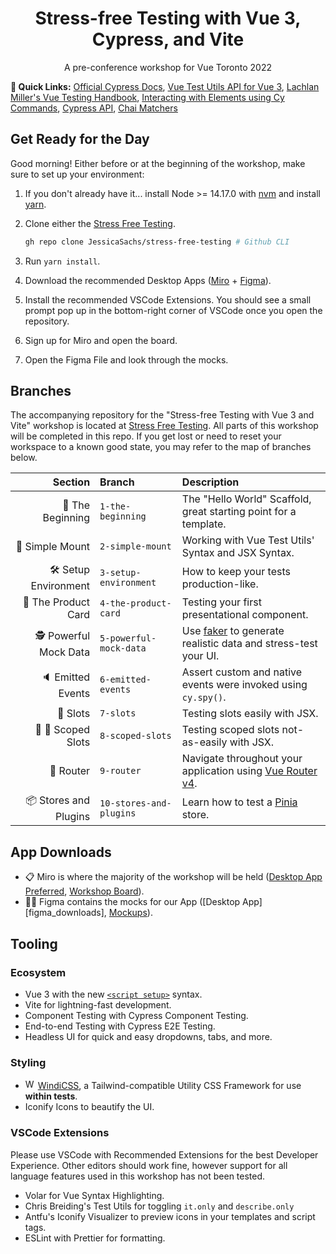 <h1 align="center">Stress-free Testing with Vue 3, Cypress, and Vite</h1>

<p align="center">A pre-conference workshop for Vue Toronto 2022</p>

**🔗 Quick Links:** [Official Cypress Docs][cypress ct docs], [Vue Test Utils API for Vue 3][vtu docs], [Lachlan Miller's Vue Testing Handbook][lachlans handbook], [Interacting with Elements using Cy Commands][cypress events], [Cypress API][cypress api], [Chai Matchers][cypress chai matchers]

## Get Ready for the Day

Good morning! Either before or at the beginning of the workshop, make sure to set up your environment:

1. If you don't already have it... install Node >= 14.17.0 with [nvm][nvm install] and install [yarn][yarn install].
2. Clone either the [Stress Free Testing][javascript repo].
    ```sh
    gh repo clone JessicaSachs/stress-free-testing # Github CLI
    ```

3. Run `yarn install`.
4. Download the recommended Desktop Apps ([Miro][miro app downloads] + [Figma][figma app downloads]).
5. Install the recommended VSCode Extensions. You should see a small prompt pop up in the bottom-right corner of VSCode once you open the repository.
6. Sign up for Miro and open the board.
7. Open the Figma File and look through the mocks.

## Branches

The accompanying repository for the "Stress-free Testing with Vue 3 and Vite" workshop is located at [Stress Free Testing][javascript repo]. All parts of this workshop will be completed in this repo. If you get lost or need to reset your workspace to a known good state, you may refer to the map of branches below.

|              Section | Branch                  | Description                                                                 |
| -------------------: | :---------------------- | :-------------------------------------------------------------------------- |
|      🔰 The Beginning | `1-the-beginning`       | The "Hello World" Scaffold, great starting point for a template.            |
|      🐤  Simple Mount | `2-simple-mount`        | Working with Vue Test Utils' Syntax and JSX Syntax.                         |
| 🛠  Setup Environment | `3-setup-environment`   | How to keep your tests production-like.                                     |
|   💅 The Product Card | `4-the-product-card`    | Testing your first presentational component.                                |
| 🕵 Powerful Mock Data | `5-powerful-mock-data`  | Use [faker][faker docs] to generate realistic data and stress-test your UI. |
|     🔈 Emitted Events | `6-emitted-events`      | Assert custom and native events were invoked using `cy.spy()`.              |
|           🎰    Slots | `7-slots`               | Testing slots easily with JSX.                                              |
|    🎰 🎰  Scoped Slots | `8-scoped-slots`        | Testing scoped slots not-as-easily with JSX.                                |
|            🔗  Router | `9-router`              | Navigate throughout your application using [Vue Router v4][vue router v4].  |
| 📦 Stores and Plugins | `10-stores-and-plugins` | Learn how to test a [Pinia][pinia] store.                                   |

## App Downloads

- 📋 Miro is where the majority of the workshop will be held ([Desktop App Preferred][miro app downloads], [Workshop Board](https://miro.com/app/board/o9J_lhsag48=/?invite_link_id=974389854516)).
- 👩‍🎨 Figma contains the mocks for our App ([Desktop App][figma_downloads], [Mockups](https://www.figma.com/file/fvZhzUaVkQl3YoSquYlpL3/%F0%9F%9B%92-Ecommerce-Shopping-Template-(Community)?node-id=1%3A2559)).

## Tooling

### Ecosystem

- Vue 3 with the new [`<script setup>`][script setup] syntax.
- Vite for lightning-fast development.
- Component Testing with Cypress Component Testing.
- End-to-end Testing with Cypress E2E Testing.
- Headless UI for quick and easy dropdowns, tabs, and more.

### Styling

- <img src="https://next.windicss.org/assets/logo.svg" alt="Windi CSS Logo" height="16" width="16"/> [WindiCSS][windi css], a Tailwind-compatible Utility CSS Framework for use **within tests**.
- Iconify Icons to beautify the UI.

### VSCode Extensions

Please use VSCode with Recommended Extensions for the best Developer Experience. Other editors should work fine, however support for all language features used in this workshop has not been tested.

- Volar for Vue Syntax Highlighting.
- Chris Breiding's Test Utils for toggling `it.only` and `describe.only`
- Antfu's Iconify Visualizer to preview icons in your templates and script tags.
- ESLint with Prettier for formatting.

[cypress ct docs]: https://on.cypress.io/component
[windi css]: https://windicss.org
[miro app downloads]: https://miro.com/apps/
[figma app downloads]: https://www.figma.com/downloads/
[javascript repo]: https://github.com/JessicaSachs/stress-free-testing
[nvm install]: https://github.com/nvm-sh/nvm#installing-and-updating
[yarn install]: https://yarnpkg.com
[cypress chai matchers]: https://docs.cypress.io/guides/references/assertions#Chai
[cypress events]: https://docs.cypress.io/guides/core-concepts/interacting-with-elements#Actionability
[lachlans handbook]: https://lmiller1990.github.io/vue-testing-handbook/
[pinia]: https://pinia.esm.dev/
[vue router v4]: https://next.router.vuejs.org/
[faker docs]: https://fakerjs.dev/
[cypress api]: https://docs.cypress.io/api/table-of-contents
[vtu docs]: https://next.vue-test-utils.vuejs.org/api
[script setup]: https://v3.vuejs.org/api/sfc-script-setup.html#sfc-script-setup